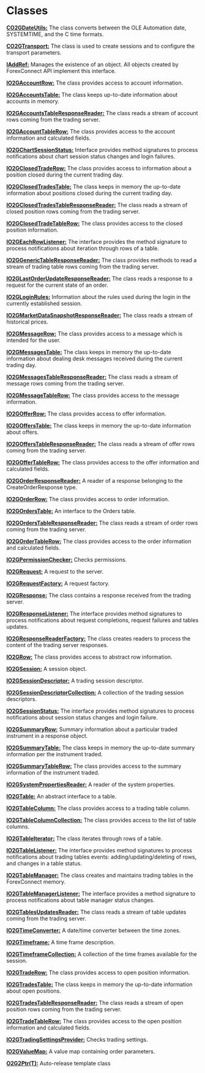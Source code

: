 # Classes

[**CO2GDateUtils:**](http://fxcodebase.com/bin/forexconnect/1.3.2/help/CPlusPlus/web-content.html#CO2GDateUtils.html)
The class converts between the OLE Automation date, SYSTEMTIME, and the C time formats.

[**CO2GTransport:**](http://fxcodebase.com/bin/forexconnect/1.3.2/help/CPlusPlus/web-content.html#CO2GTransport.html)
The class is used to create sessions and to configure the transport parameters.

[**IAddRef:**](http://fxcodebase.com/bin/forexconnect/1.3.2/help/CPlusPlus/web-content.html#IAddRef.html)
Manages the existence of an object. All objects created by ForexConnect API implement this interface.

[**IO2GAccountRow:**](http://fxcodebase.com/bin/forexconnect/1.3.2/help/CPlusPlus/web-content.html#IO2GAccountRow.html)
The class provides access to account information.

[**IO2GAccountsTable:**](http://fxcodebase.com/bin/forexconnect/1.3.2/help/CPlusPlus/web-content.html#IO2GAccountsTable.html)
The class keeps up-to-date information about accounts in memory.

[**IO2GAccountsTableResponseReader:**](http://fxcodebase.com/bin/forexconnect/1.3.2/help/CPlusPlus/web-content.html#IO2GAccountsTableResponseReader.html)
The class reads a stream of account rows coming from the trading server.

[**IO2GAccountTableRow:**](http://fxcodebase.com/bin/forexconnect/1.3.2/help/CPlusPlus/web-content.html#IO2GAccountTableRow.html)
The class provides access to the account information and calculated fields.

[**IO2GChartSessionStatus:**](http://fxcodebase.com/bin/forexconnect/1.3.2/help/CPlusPlus/web-content.html#IO2GChartSessionStatus.html)
Interface provides method signatures to process notifications about chart session status changes and login failures.

[**IO2GClosedTradeRow:**](http://fxcodebase.com/bin/forexconnect/1.3.2/help/CPlusPlus/web-content.html#IO2GClosedTradeRow.html)
The class provides access to information about a position closed during the current trading day.

[**IO2GClosedTradesTable:**](http://fxcodebase.com/bin/forexconnect/1.3.2/help/CPlusPlus/web-content.html#IO2GClosedTradesTable.html)
The class keeps in memory the up-to-date information about positions closed during the current trading day.

[**IO2GClosedTradesTableResponseReader:**](http://fxcodebase.com/bin/forexconnect/1.3.2/help/CPlusPlus/web-content.html#IO2GClosedTradesTableResponseReader.html)
The class reads a stream of closed position rows coming from the trading server.

[**IO2GClosedTradeTableRow:**](http://fxcodebase.com/bin/forexconnect/1.3.2/help/CPlusPlus/web-content.html#IO2GClosedTradeTableRow.html)
The class provides access to the closed position information.

[**IO2GEachRowListener:**](http://fxcodebase.com/bin/forexconnect/1.3.2/help/CPlusPlus/web-content.html#IO2GEachRowListener.html)
The interface provides the method signature to process notifications about iteration through rows of a table.

[**IO2GGenericTableResponseReader:**](http://fxcodebase.com/bin/forexconnect/1.3.2/help/CPlusPlus/web-content.html#IO2GGenericTableResponseReader.html)
The class provides methods to read a stream of trading table rows coming from the trading server.

[**IO2GLastOrderUpdateResponseReader:**](http://fxcodebase.com/bin/forexconnect/1.3.2/help/CPlusPlus/web-content.html#IO2GLastOrderUpdateResponseReader.html)
The class reads a response to a request for the current state of an order.

[**IO2GLoginRules:**](http://fxcodebase.com/bin/forexconnect/1.3.2/help/CPlusPlus/web-content.html#IO2GLoginRules.html)
Information about the rules used during the login in the currently established session.

[**IO2GMarketDataSnapshotResponseReader:**](http://fxcodebase.com/bin/forexconnect/1.3.2/help/CPlusPlus/web-content.html#IO2GMarketDataSnapshotResponseReader.html)
The class reads a stream of historical prices.

[**IO2GMessageRow:**](http://fxcodebase.com/bin/forexconnect/1.3.2/help/CPlusPlus/web-content.html#IO2GMessageRow.html)
The class provides access to a message which is intended for the user.

[**IO2GMessagesTable:**](http://fxcodebase.com/bin/forexconnect/1.3.2/help/CPlusPlus/web-content.html#IO2GMessagesTable.html)
The class keeps in memory the up-to-date information about dealing desk messages received during the current trading day.

[**IO2GMessagesTableResponseReader:**](http://fxcodebase.com/bin/forexconnect/1.3.2/help/CPlusPlus/web-content.html#IO2GMessagesTableResponseReader.html)
The class reads a stream of message rows coming from the trading server.

[**IO2GMessageTableRow:**](http://fxcodebase.com/bin/forexconnect/1.3.2/help/CPlusPlus/web-content.html#IO2GMessageTableRow.html)
The class provides access to the message information.

[**IO2GOfferRow:**](http://fxcodebase.com/bin/forexconnect/1.3.2/help/CPlusPlus/web-content.html#IO2GOfferRow.html)
The class provides access to offer information.

[**IO2GOffersTable:**](http://fxcodebase.com/bin/forexconnect/1.3.2/help/CPlusPlus/web-content.html#IO2GOffersTable.html)
The class keeps in memory the up-to-date information about offers.

[**IO2GOffersTableResponseReader:**](http://fxcodebase.com/bin/forexconnect/1.3.2/help/CPlusPlus/web-content.html#IO2GOffersTableResponseReader.html)
The class reads a stream of offer rows coming from the trading server.

[**IO2GOfferTableRow:**](http://fxcodebase.com/bin/forexconnect/1.3.2/help/CPlusPlus/web-content.html#IO2GOfferTableRow.html)
The class provides access to the offer information and calculated fields.

[**IO2GOrderResponseReader:**](http://fxcodebase.com/bin/forexconnect/1.3.2/help/CPlusPlus/web-content.html#IO2GOrderResponseReader.html)
A reader of a response belonging to the CreateOrderResponse type.

[**IO2GOrderRow:**](http://fxcodebase.com/bin/forexconnect/1.3.2/help/CPlusPlus/web-content.html#IO2GOrderRow.html)
The class provides access to order information.

[**IO2GOrdersTable:**](http://fxcodebase.com/bin/forexconnect/1.3.2/help/CPlusPlus/web-content.html#IO2GOrdersTable.html)
An interface to the Orders table.

[**IO2GOrdersTableResponseReader:**](http://fxcodebase.com/bin/forexconnect/1.3.2/help/CPlusPlus/web-content.html#IO2GOrdersTableResponseReader.html)
The class reads a stream of order rows coming from the trading server.

[**IO2GOrderTableRow:**](http://fxcodebase.com/bin/forexconnect/1.3.2/help/CPlusPlus/web-content.html#IO2GOrderTableRow.html)
The class provides access to the order information and calculated fields.

[**IO2GPermissionChecker:**](http://fxcodebase.com/bin/forexconnect/1.3.2/help/CPlusPlus/web-content.html#IO2GPermissionChecker.html)
Checks permissions.

[**IO2GRequest:**](http://fxcodebase.com/bin/forexconnect/1.3.2/help/CPlusPlus/web-content.html#IO2GRequest.html)
A request to the server.

[**IO2GRequestFactory:**](http://fxcodebase.com/bin/forexconnect/1.3.2/help/CPlusPlus/web-content.html#IO2GRequestFactory.html)
A request factory.

[**IO2GResponse:**](http://fxcodebase.com/bin/forexconnect/1.3.2/help/CPlusPlus/web-content.html#IO2GResponse.html)
The class contains a response received from the trading server.

[**IO2GResponseListener:**](http://fxcodebase.com/bin/forexconnect/1.3.2/help/CPlusPlus/web-content.html#IO2GResponseListener.html)
The interface provides method signatures to process notifications about request completions, request failures and tables updates.

[**IO2GResponseReaderFactory:**](http://fxcodebase.com/bin/forexconnect/1.3.2/help/CPlusPlus/web-content.html#IO2GResponseReaderFactory.html)
The class creates readers to process the content of the trading server responses.

[**IO2GRow:**](http://fxcodebase.com/bin/forexconnect/1.3.2/help/CPlusPlus/web-content.html#IO2GRow.html)
The class provides access to abstract row information.

[**IO2GSession:**](http://fxcodebase.com/bin/forexconnect/1.3.2/help/CPlusPlus/web-content.html#IO2GSession.html)
A session object.

[**IO2GSessionDescriptor:**](http://fxcodebase.com/bin/forexconnect/1.3.2/help/CPlusPlus/web-content.html#IO2GSessionDescriptor.html)
A trading session descriptor.

[**IO2GSessionDescriptorCollection:**](http://fxcodebase.com/bin/forexconnect/1.3.2/help/CPlusPlus/web-content.html#IO2GSessionDescriptorCollection.html)
A collection of the trading session descriptors.

[**IO2GSessionStatus:**](http://fxcodebase.com/bin/forexconnect/1.3.2/help/CPlusPlus/web-content.html#IO2GSessionStatus.html)
The interface provides method signatures to process notifications about session status changes and login failure.

[**IO2GSummaryRow:**](http://fxcodebase.com/bin/forexconnect/1.3.2/help/CPlusPlus/web-content.html#IO2GSummaryRow.html)
Summary information about a particular traded instrument in a response object.

[**IO2GSummaryTable:**](http://fxcodebase.com/bin/forexconnect/1.3.2/help/CPlusPlus/web-content.html#IO2GSummaryTable.html)
The class keeps in memory the up-to-date summary information per the instrument traded.

[**IO2GSummaryTableRow:**](http://fxcodebase.com/bin/forexconnect/1.3.2/help/CPlusPlus/web-content.html#IO2GSummaryTableRow.html)
The class provides access to the summary information of the instrument traded.

[**IO2GSystemPropertiesReader:**](http://fxcodebase.com/bin/forexconnect/1.3.2/help/CPlusPlus/web-content.html#IO2GSystemPropertiesReader.html)
A reader of the system properties.

[**IO2GTable:**](http://fxcodebase.com/bin/forexconnect/1.3.2/help/CPlusPlus/web-content.html#IO2GTable.html)
An abstract interface to a table.

[**IO2GTableColumn:**](http://fxcodebase.com/bin/forexconnect/1.3.2/help/CPlusPlus/web-content.html#IO2GTableColumn.html)
The class provides access to a trading table column.

[**IO2GTableColumnCollection:**](http://fxcodebase.com/bin/forexconnect/1.3.2/help/CPlusPlus/web-content.html#IO2GTableColumnCollection.html)
The class provides access to the list of table columns.

[**IO2GTableIterator:**](http://fxcodebase.com/bin/forexconnect/1.3.2/help/CPlusPlus/web-content.html#IO2GTableIterator.html)
The class iterates through rows of a table.

[**IO2GTableListener:**](http://fxcodebase.com/bin/forexconnect/1.3.2/help/CPlusPlus/web-content.html#IO2GTableListener.html)
The interface provides method signatures to process notifications about trading tables events: adding/updating/deleting of rows, and changes in a table status.

[**IO2GTableManager:**](http://fxcodebase.com/bin/forexconnect/1.3.2/help/CPlusPlus/web-content.html#IO2GTableManager.html)
The class creates and maintains trading tables in the ForexConnect memory.

[**IO2GTableManagerListener:**](http://fxcodebase.com/bin/forexconnect/1.3.2/help/CPlusPlus/web-content.html#IO2GTableManagerListener.html)
The interface provides a method signature to process notifications about table manager status changes.

[**IO2GTablesUpdatesReader:**](http://fxcodebase.com/bin/forexconnect/1.3.2/help/CPlusPlus/web-content.html#IO2GTablesUpdatesReader.html)
The class reads a stream of table updates coming from the trading server.

[**IO2GTimeConverter:**](http://fxcodebase.com/bin/forexconnect/1.3.2/help/CPlusPlus/web-content.html#IO2GTimeConverter.html)
A date/time converter between the time zones.

[**IO2GTimeframe:**](http://fxcodebase.com/bin/forexconnect/1.3.2/help/CPlusPlus/web-content.html#IO2GTimeframe.html)
A time frame description.

[**IO2GTimeframeCollection:**](http://fxcodebase.com/bin/forexconnect/1.3.2/help/CPlusPlus/web-content.html#IO2GTimeframeCollection.html)
A collection of the time frames available for the session.

[**IO2GTradeRow:**](http://fxcodebase.com/bin/forexconnect/1.3.2/help/CPlusPlus/web-content.html#IO2GTradeRow.html)
The class provides access to open position information.

[**IO2GTradesTable:**](http://fxcodebase.com/bin/forexconnect/1.3.2/help/CPlusPlus/web-content.html#IO2GTradesTable.html)
The class keeps in memory the up-to-date information about open positions.

[**IO2GTradesTableResponseReader:**](http://fxcodebase.com/bin/forexconnect/1.3.2/help/CPlusPlus/web-content.html#IO2GTradesTableResponseReader.html)
The class reads a stream of open position rows coming from the trading server.

[**IO2GTradeTableRow:**](http://fxcodebase.com/bin/forexconnect/1.3.2/help/CPlusPlus/web-content.html#IO2GTradeTableRow.html)
The class provides access to the open position information and calculated fields.

[**IO2GTradingSettingsProvider:**](http://fxcodebase.com/bin/forexconnect/1.3.2/help/CPlusPlus/web-content.html#IO2GTradingSettingsProvider.html)
Checks trading settings.

[**IO2GValueMap:**](http://fxcodebase.com/bin/forexconnect/1.3.2/help/CPlusPlus/web-content.html#IO2GValueMap.html)
A value map containing order parameters.

[**O2G2Ptr(T):**](http://fxcodebase.com/bin/forexconnect/1.3.2/help/CPlusPlus/web-content.html#O2G2Ptr.html)
Auto-release template class
